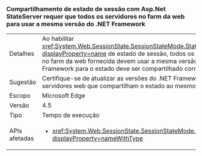 ### <a name="sharing-session-state-with-aspnet-stateserver-requires-all-servers-in-the-web-farm-to-use-the-same-net-framework-version"></a>Compartilhamento de estado de sessão com Asp.Net StateServer requer que todos os servidores no farm da web para usar a mesma versão do .NET Framework

|   |   |
|---|---|
|Detalhes|Ao habilitar <xref:System.Web.SessionState.SessionStateMode.StateServer?displayProperty=name> de estado de sessão, todos os servidores no farm da web fornecida devem usar a mesma versão do .NET Framework para o estado deve ser compartilhado corretamente.|
|Sugestão|Certifique-se de atualizar as versões do .NET Framework em servidores web que compartilham o estado ao mesmo tempo.|
|Escopo|Microsoft Edge|
|Versão|4.5|
|Tipo|Tempo de execução|
|APIs afetadas|<ul><li><xref:System.Web.SessionState.SessionStateMode.StateServer?displayProperty=nameWithType></li></ul>|


